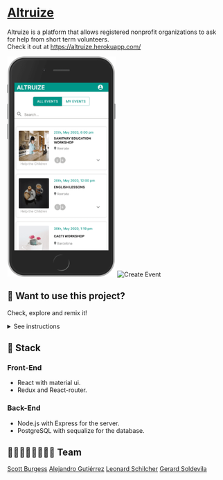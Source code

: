 # [Altruize](https://altruize.herokuapp.com/)
Altruize is a platform that allows registered nonprofit organizations to ask for help from short term volunteers.     
Check it out at https://altruize.herokuapp.com/

    
<div>
  <img src="assets/main_iphone.png" alt="Home" width="250">
  <img src="assets/create_event_iphone" alt="Create Event" width="250">
</div>    

## 🧪 Want to use this project?
Check, explore and remix it!
<details><summary>See instructions</summary><br>
    
#### 1. Fork and the clone the repository       
#### 2. In the root directoy run `npm run install:all`.       
#### 3. Add your env variables:       
#### 3.1 server --> .env.example (save as .env)     

```txt
PORT=<the port you like but no 3000>
PSQL_DB_NAME=<'db name'>
PSQL_DB_USER=<'user name'>
PSQL_DB_PASSWORD=<'leave it blank if you dont want a password'>
PSQL_DB_HOST='localhost'
TOKEN_SECRET=<'a secret alpahumeric string'>
```
#### 4. Start your postgresSQL
#### 5. In the root directoy run `npm run start:all`.
#### 6. 🚀 Open [http://localhost:3000](http://localhost:3000) to view it in your browser, and start using the app!

</details>

## 🥞 Stack

### Front-End
* React with material ui.
* Redux and React-router.

### Back-End
* Node.js with Express for the server.
* PostgreSQL with sequalize for the database.  

## 👨‍💻👨‍💻👨‍💻👨‍💻  Team
[Scott Burgess](https://github.com/Scottburg)
[Alejandro Gutiérrez](https://github.com/AlejandroGutierrezB)
[Leonard Schilcher](https://github.com/LeonardvS)
[Gerard Soldevila](https://github.com/gsolde)

     
